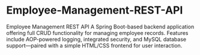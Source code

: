 # Employee-Management-REST-API
Employee Management REST API A Spring Boot-based backend application offering full CRUD functionality for managing employee records. Features include AOP-powered logging, integrated security, and MySQL database support—paired with a simple HTML/CSS frontend for user interaction.
